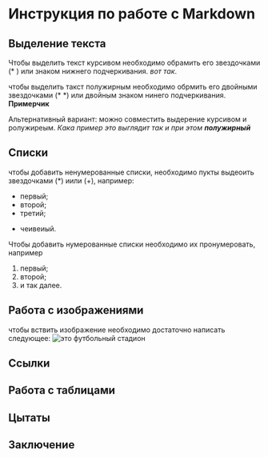 # Инструкция по работе с Markdown

## Выделение текста

Чтобы выделить текст курсивом необходимо обрамить его звездочками (* ) или знаком нижнего подчеркивания. *вот так*.

чтобы выделить такст полужирным необходимо обрмить его двойными звездочками (* *) или двойным знаком нинего подчеркивания. **Примерчик**

Альтернативный вариант:
можно совместить выдерение курсивом и ролужиреым. 
_Кака пример это выглядит так и при этом **полужирный**_


## Списки

чтобы добавить ненумерованные списки, необходимо пукты выдеоить звездочками (*) иили (+), например:
* первый;
* второй;
* третий;
+ чеивеиый.

Чтобы добавить нумерованные списки необходимо их пронумеровать, например
1. первый;
2. второй;
3. и так далее.

## Работа с изображениями

чтобы вствить изображение необходимо достаточно написать следующее:
![это футбольный стадион](stadium.jpg)

## Ссылки

## Работа с таблицами 

## Цытаты

## Заключение
